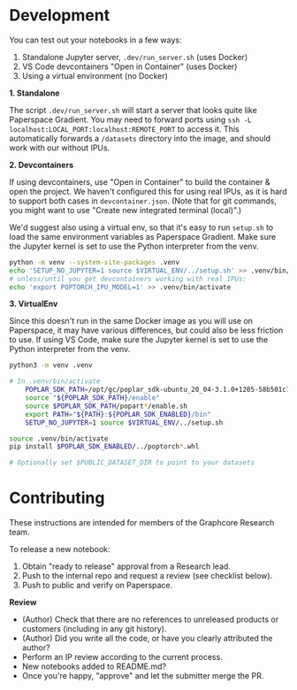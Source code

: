 # Development

You can test out your notebooks in a few ways:

 1. Standalone Jupyter server, `.dev/run_server.sh` (uses Docker)
 2. VS Code devcontainers "Open in Container" (uses Docker)
 3. Using a virtual environment (no Docker)

**1. Standalone**

The script `.dev/run_server.sh` will start a server that looks quite like Paperspace Gradient. You may need to forward ports using `ssh -L localhost:LOCAL_PORT:localhost:REMOTE_PORT` to access it. This automatically forwards a `/datasets` directory into the image, and should work with our without IPUs.

**2. Devcontainers**

If using devcontainers, use "Open in Container" to build the container & open the project. We haven't configured this for using real IPUs, as it is hard to support both cases in `devcontainer.json`. (Note that for git commands, you might want to use "Create new integrated terminal (local)".)

We'd suggest also using a virtual env, so that it's easy to run `setup.sh` to load the same environment variables as Paperspace Gradient. Make sure the Jupyter kernel is set to use the Python interpreter from the venv.

```bash
python -m venv --system-site-packages .venv
echo 'SETUP_NO_JUPYTER=1 source $VIRTUAL_ENV/../setup.sh' >> .venv/bin/activate
# unless/until you get devcontainers working with real IPUs:
echo 'export POPTORCH_IPU_MODEL=1' >> .venv/bin/activate
```

**3. VirtualEnv**

Since this doesn't run in the same Docker image as you will use on Paperspace, it may have various differences, but could also be less friction to use. If using VS Code, make sure the Jupyter kernel is set to use the Python interpreter from the venv.

```bash
python3 -m venv .venv

# In .venv/bin/activate
    POPLAR_SDK_PATH=/opt/gc/poplar_sdk-ubuntu_20_04-3.1.0+1205-58b501c780
    source "${POPLAR_SDK_PATH}/enable"
    source $POPLAR_SDK_PATH/popart*/enable.sh
    export PATH="${PATH}:${POPLAR_SDK_ENABLED}/bin"
    SETUP_NO_JUPYTER=1 source $VIRTUAL_ENV/../setup.sh

source .venv/bin/activate
pip install $POPLAR_SDK_ENABLED/../poptorch*.whl

# Optionally set $PUBLIC_DATASET_DIR to point to your datasets
```

# Contributing

These instructions are intended for members of the Graphcore Research team.

To release a new notebook:

1. Obtain "ready to release" approval from a Research lead.
2. Push to the internal repo and request a review (see checklist below).
3. Push to public and verify on Paperspace.

**Review**

 - (Author) Check that there are no references to unreleased products or customers (including in any git history).
 - (Author) Did you write all the code, or have you clearly attributed the author?
 - Perform an IP review according to the current process.
 - New notebooks added to README.md?
 - Once you're happy, "approve" and let the submitter merge the PR.

